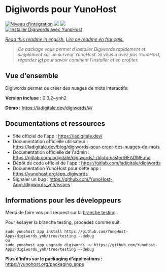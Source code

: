 # Digiwords pour YunoHost

[![Niveau d'intégration](https://dash.yunohost.org/integration/digiwords.svg)](https://dash.yunohost.org/appci/app/digiwords) ![](https://ci-apps.yunohost.org/ci/badges/digiwords.status.svg) ![](https://ci-apps.yunohost.org/ci/badges/digiwords.maintain.svg)  
[![Installer Digiwords avec YunoHost](https://install-app.yunohost.org/install-with-yunohost.svg)](https://install-app.yunohost.org/?app=digiwords)

*[Read this readme in english.](./README.md)*
*[Lire ce readme en français.](./README_fr.md)*

> *Ce package vous permet d'installer Digiwords rapidement et simplement sur un serveur YunoHost.
Si vous n'avez pas YunoHost, regardez [ici](https://yunohost.org/#/install) pour savoir comment l'installer et en profiter.*

## Vue d'ensemble

Digiwords permet de créer des nuages de mots interactifs.

**Version incluse :** 0.3.2~ynh2

**Démo :** https://ladigitale.dev/digiwords/#/

## Documentations et ressources

* Site officiel de l'app : https://ladigitale.dev/
* Documentation officielle utilisateur : https://ladigitale.dev/blog/digiwords-pour-creer-des-nuages-de-mots
* Documentation officielle de l'admin : https://gitlab.com/ladigitale/digiwords/-/blob/master/README.md
* Dépôt de code officiel de l'app : https://gitlab.com/ladigitale/digiwords
* Documentation YunoHost pour cette app : https://yunohost.org/app_digiwords
* Signaler un bug : https://github.com/YunoHost-Apps/digiwords_ynh/issues

## Informations pour les développeurs

Merci de faire vos pull request sur la [branche testing](https://github.com/YunoHost-Apps/digiwords_ynh/tree/testing).

Pour essayer la branche testing, procédez comme suit.
```
sudo yunohost app install https://github.com/YunoHost-Apps/digiwords_ynh/tree/testing --debug
ou
sudo yunohost app upgrade digiwords -u https://github.com/YunoHost-Apps/digiwords_ynh/tree/testing --debug
```

**Plus d'infos sur le packaging d'applications :** https://yunohost.org/packaging_apps